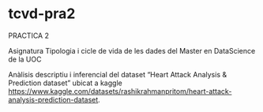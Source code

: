 # tcvd-pra2
PRACTICA 2

Asignatura Tipologia i cicle de vida de les dades del Master en DataScience de la UOC

Anàlisis descriptiu i inferencial del dataset “Heart Attack Analysis & Prediction dataset” ubicat a kaggle https://www.kaggle.com/datasets/rashikrahmanpritom/heart-attack-analysis-prediction-dataset.

